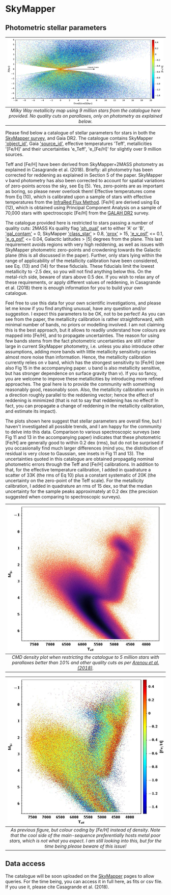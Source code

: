 # SkyMapper
Photometric stellar parameters
-------------------------------------------------------
| ![My image](https://github.com/casaluca/SkyMapper/blob/master/images/MW.png)
|:--:| 
| *Milky Way metallicity map using 9 million stars from the catalogue here provided. No quality cuts on parallaxes, only on photometry as explained below.* |

Please find below a catalogue of stellar parameters for stars in
both the [SkyMapper survey](http://adsabs.harvard.edu/abs/2018PASA...35...10W), 
and Gaia DR2. The catalogue contains SkyMapper
['object_id'](http://skymapper.anu.edu.au/table-browser/), 
Gaia ['source_id'](https://gaia.aip.de/metadata/gdr2/gaia_source/), 
effective temperatures 'Teff', metallicities '[Fe/H]' and their uncertainties 
'e_Teff', 'e_[Fe/H]' for slightly over 9 million sources.

Teff and [Fe/H] have been derived from SkyMapper+2MASS photometry as explained
in Casagrande et al. (2018). Briefly: all photometry has been corrected for
reddening as explained in Section 5 of the paper. SkyMapper v band photometry has 
also been corrected to account for spatial variations of zero-points across the sky, see
Eq (5). Yes, zero-points are as important as boring, so please never overlook
them!
Effective temperatures come from Eq (10), which is calibrated upon a sample of 
stars with effective temperatures from the 
[InfraRed Flux Method](http://adsabs.harvard.edu/abs/2010A%26A...512A..54C). [Fe/H] are
derived using Eq (12), which is obtained using Principal Component Analysis on
a sample of 70,000 stars with spectroscopic [Fe/H] from the 
[GALAH DR2](http://adsabs.harvard.edu/abs/2018MNRAS.478.4513B) survey.

The catalogue provided here is restricted to stars passing a number of quality
cuts: 2MASS Ks quality flag ['ph_qual'](https://old.ipac.caltech.edu/2mass/releases/allsky/doc/sec1_6b.html#phqual) 
set to either 'A' or 'B', ['gal_contam'](https://old.ipac.caltech.edu/2mass/releases/allsky/doc/sec2_2a.html)
= 0, SkyMapper ['class_star'](http://skymapper.anu.edu.au/table-browser/) > 0.8, 
['prox'](http://skymapper.anu.edu.au/table-browser/) > 15, 
['e_v_psf'](http://skymapper.anu.edu.au/table-browser/) <= 0.1,
['e_g_psf'](http://skymapper.anu.edu.au/table-browser/) <= 0.04, 
Galactic latitudes > |5| degrees from the plane. This last
requirement avoids regions with very high reddening, as well as issues
with SkyMapper photometric zero-points and crowdening towards the Galactic
plane (this is all discussed in the paper). Further, only stars lying within the
range of applicability of the metallicity calibration have been considered, see 
Eq. (13) and (14) for these fiducials. These fiducials limit the lowest 
metallicity to -2.5 dex, so you will not find anything below this. On the metal-rich side, 
beware of stars above 0.5 dex. If you wish to relax any of these
requirements, or apply different values of reddening, in Casagrande et al.
(2018) there is enough information for you to build your own catalogue. 

Feel free to use this data for your own scientific investigations, and please
let me know if you find anything unusual, have any question and/or suggestion.
I expect this parameters to be OK, not to be perfect! As you can see from the
paper, the metallicity calibration is rather straightforward, with minimal number 
of bands, no priors or modelling involved. I am not claiming this is the best 
approach, but it allows to readily understand how colours are mapped into [Fe/H], and 
to propagate uncertainties. The reason for using few 
bands stems from the fact photometric uncertainties are still rather large in 
current SkyMapper photometry, i.e. unless you also introduce other assumptions, 
adding more bands with little metallicity sensitivity carries almost more noise 
than information. Hence, the  metallicity calibration currently  relies on v band, which 
has the strongest  sensitivity to [Fe/H] (see also Fig 15 in the accompanying paper. u 
band is also metallicity sensitive, but has stronger dependence on surface gravity than 
v). If you so fancy, you are  welcome to improve these metallicities by introducing more 
refined approaches. The goal here is to provide the community with something reasonably 
good, reasonably soon. Also, the metallicity calibration works in a direction 
roughly parallel to the reddening vector; hence the effect of reddening is minimized 
(that is not to say that reddening has no effect! In fact, you can propagate a 
change of reddening in the metallicity calibration, and estimate its impact). 

The plots shown here suggest that stellar parameters are overall fine, but I
haven't investigated all possible trends, and I am happy for the community to
delve into this data. 
Comparison to various spectroscopic surveys (see Fig 11 and 13 in the
accompanying paper) indicates that these photometric [Fe/H] are generally good
to within 0.2 dex (rms), but do not be surprised if you occasionally find much
larger differences (mind you, the distribution of residual is very close to 
Gaussian, see insets in Fig 11 and 13). The uncertainties quoted in this catalogue 
are obtained propagatig nominal photometric errors through the Teff and [Fe/H] 
calibrations. In addition to that, for the effective temperature calibration, I added 
in quadrature a scatter of 33K (the rms of Eq 10) plus a constant systematic of 
20K (the uncertainty on the zero-point of the Teff scale). For the metallicity 
calibration, I added in quadrature an rms of 15 dex, so that the median uncertainty 
for the sample peaks approximately at 0.2 dex (the precision suggested when 
comparing to spectroscopic surveys).

| ![My image](https://github.com/casaluca/SkyMapper/blob/master/images/CMD_5mil.jpeg)
|:--:| 
| *CMD density plot when restricting the catalogue to 5 million stars with parallaxes better than 10% and other quality cuts as per [Arenou et al. (2018)](http://adsabs.harvard.edu/abs/2018A%26A...616A..17A).* |

| ![My image](https://github.com/casaluca/SkyMapper/blob/master/images/CMD_5mil_fehcal.jpeg)
|:--:| 
| *As previous figure, but colour coding by [Fe/H] instead of density. Note that the cool side of the main-sequence preferentially hosts metal poor stars, which is not what you expect. I am still looking into this, but for the time being please beware of this issue!* |

Data access
-------------------------------------------------------
The catalogue will be soon uploaded on the [SkyMapper](http://skymapper.anu.edu.au/) pages to allow queries. For the time being, you can access it in full here, as fits or csv file. If you use it, please cite Casagrande et al. (2018).


